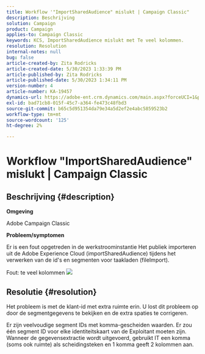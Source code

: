 ```yaml
---
title: Workflow '"ImportSharedAudience" mislukt | Campaign Classic"
description: Beschrijving
solution: Campaign
product: Campaign
applies-to: Campaign Classic
keywords: KCS, ImportSharedAudience mislukt met Te veel kolommen.
resolution: Resolution
internal-notes: null
bug: false
article-created-by: Zita Rodricks
article-created-date: 5/30/2023 1:33:39 PM
article-published-by: Zita Rodricks
article-published-date: 5/30/2023 1:34:11 PM
version-number: 4
article-number: KA-19457
dynamics-url: https://adobe-ent.crm.dynamics.com/main.aspx?forceUCI=1&pagetype=entityrecord&etn=knowledgearticle&id=da89e594-eefe-ed11-8f6e-6045bd0063aa
exl-id: bad71cb8-015f-45c7-a364-fe473c48fbd3
source-git-commit: b65c5d951354da79e34a5d2ef2e4abc5859523b2
workflow-type: tm+mt
source-wordcount: '125'
ht-degree: 2%

---
```


# Workflow &quot;ImportSharedAudience&quot; mislukt | Campaign Classic

## Beschrijving {#description}


<b>Omgeving</b>

Adobe Campaign Classic

<b>Probleem/symptomen</b>

Er is een fout opgetreden in de werkstroominstantie Het publiek importeren uit de Adobe Experience Cloud (importSharedAudience) tijdens het verwerken van de id&#39;s en segmenten voor taakladen (fileImport).

Fout: te veel kolommen
![](https://adobe.sharepoint.com/sites/D365EntAttachments/account/604485c9-a5ed-e811-a94a-000d3a34e4b0/incident/E-000185882/Fileimport%20Error.png)

## Resolutie {#resolution}


Het probleem is met de klant-id met extra ruimte erin. U lost dit probleem op door de segmentgegevens te bekijken en de extra spaties te corrigeren.

Er zijn veelvoudige segment IDs met komma-gescheiden waarden. Er zou één segment ID voor elke identiteitskaart van de Exploitant moeten zijn. Wanneer de gegevensextractie wordt uitgevoerd, gebruikt IT een komma (soms ook ruimte) als scheidingsteken en 1 komma geeft 2 kolommen aan.

